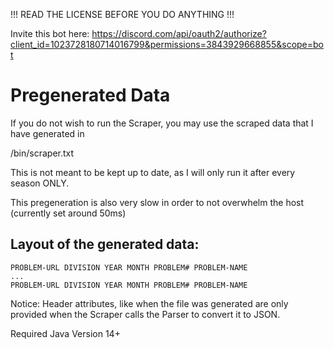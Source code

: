 !!! READ THE LICENSE BEFORE YOU DO ANYTHING !!!

Invite this bot here:
https://discord.com/api/oauth2/authorize?client_id=1023728180714016799&permissions=3843929668855&scope=bot

# Pregenerated Data

If you do not wish to run the Scraper, you may use the scraped data that I have generated in

/bin/scraper.txt

This is not meant to be kept up to date, as I will only run it after every season ONLY.

This pregeneration is also very slow in order to not overwhelm the host (currently set around 50ms)

## Layout of the generated data:

```
PROBLEM-URL DIVISION YEAR MONTH PROBLEM# PROBLEM-NAME
...
PROBLEM-URL DIVISION YEAR MONTH PROBLEM# PROBLEM-NAME
```
Notice: Header attributes, like when the file was generated are only provided when the Scraper calls the Parser to convert it to JSON.


Required Java Version 14+
